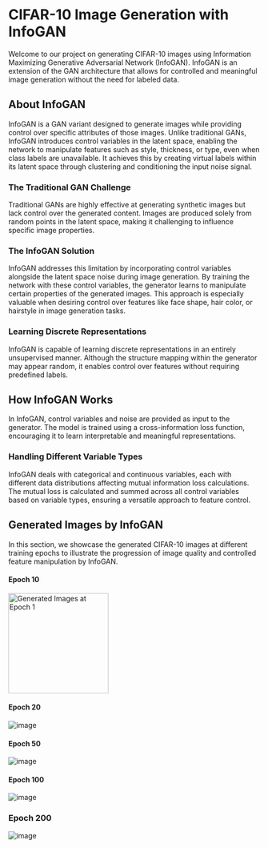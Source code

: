 # CIFAR-10 Image Generation with InfoGAN

Welcome to our project on generating CIFAR-10 images using Information Maximizing Generative Adversarial Network (InfoGAN). InfoGAN is an extension of the GAN architecture that allows for controlled and meaningful image generation without the need for labeled data.

## About InfoGAN

InfoGAN is a GAN variant designed to generate images while providing control over specific attributes of those images. Unlike traditional GANs, InfoGAN introduces control variables in the latent space, enabling the network to manipulate features such as style, thickness, or type, even when class labels are unavailable. It achieves this by creating virtual labels within its latent space through clustering and conditioning the input noise signal.

### The Traditional GAN Challenge

Traditional GANs are highly effective at generating synthetic images but lack control over the generated content. Images are produced solely from random points in the latent space, making it challenging to influence specific image properties.

### The InfoGAN Solution

InfoGAN addresses this limitation by incorporating control variables alongside the latent space noise during image generation. By training the network with these control variables, the generator learns to manipulate certain properties of the generated images. This approach is especially valuable when desiring control over features like face shape, hair color, or hairstyle in image generation tasks.

### Learning Discrete Representations

InfoGAN is capable of learning discrete representations in an entirely unsupervised manner. Although the structure mapping within the generator may appear random, it enables control over features without requiring predefined labels.

## How InfoGAN Works

In InfoGAN, control variables and noise are provided as input to the generator. The model is trained using a cross-information loss function, encouraging it to learn interpretable and meaningful representations.

### Handling Different Variable Types

InfoGAN deals with categorical and continuous variables, each with different data distributions affecting mutual information loss calculations. The mutual loss is calculated and summed across all control variables based on variable types, ensuring a versatile approach to feature control.

## Generated Images by InfoGAN

In this section, we showcase the generated CIFAR-10 images at different training epochs to illustrate the progression of image quality and controlled feature manipulation by InfoGAN.

#### Epoch 10

<img src="https://github.com/masoudrahimi39/Machine-Learning-Hands-On-Projects/assets/65596290/7dc885e3-0322-491e-89f7-2124645747eb" alt="Generated Images at Epoch 1" width="200"/>

#### Epoch 20
![image](https://github.com/masoudrahimi39/Machine-Learning-Hands-On-Projects/assets/65596290/ed8046b5-a32c-47b7-aff7-00c64e2eb41a)


#### Epoch 50
![image](https://github.com/masoudrahimi39/Machine-Learning-Hands-On-Projects/assets/65596290/8b5dc1b2-ee05-4967-b802-47730b42b69e)


#### Epoch 100

![image](https://github.com/masoudrahimi39/Machine-Learning-Hands-On-Projects/assets/65596290/f9243d30-12b3-4e55-b46d-90395c83152e)

### Epoch 200

![image](https://github.com/masoudrahimi39/Machine-Learning-Hands-On-Projects/assets/65596290/758ec81d-1032-4ee0-83d3-cc94cfa35fea)

